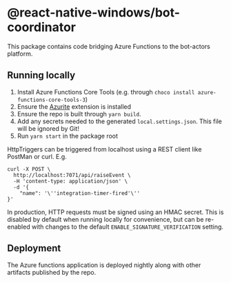 # @react-native-windows/bot-coordinator

This package contains code bridging Azure Functions to the bot-actors platform.

## Running locally
1. Install Azure Functions Core Tools (e.g. through `choco install azure-functions-core-tools-3`)
1. Ensure the [Azurite]() extension is installed
1. Ensure the repo is built through `yarn build`.
1. Add any secrets needed to the generated `local.settings.json`. This file will be ignored by Git!
1. Run `yarn start` in the package root

HttpTriggers can be triggered from localhost using a REST client like PostMan or curl. E.g.

```
curl -X POST \
  http://localhost:7071/api/raiseEvent \
  -H 'content-type: application/json' \
  -d '{
    "name": '\''integration-timer-fired'\''
}'
```

In production, HTTP requests must be signed using an HMAC secret. This is disabled by default when running locally for convenience, but can be re-enabled with changes to the default `ENABLE_SIGNATURE_VERIFICATION` setting.

## Deployment
The Azure functions application is deployed nightly along with other artifacts published by the repo.
